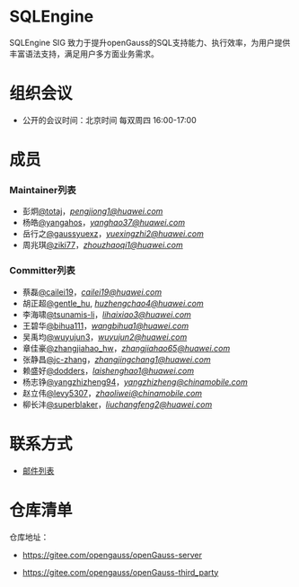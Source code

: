 # SQLEngine

SQLEngine SIG 致力于提升openGauss的SQL支持能力、执行效率，为用户提供丰富语法支持，满足用户多方面业务需求。

# 组织会议

- 公开的会议时间：北京时间 每双周四 16:00-17:00

# 成员

### Maintainer列表

- 彭炯[@totaj](https://gitee.com/totaj)，*pengjiong1@huawei.com*
- 杨皓[@yangahos](https://gitee.com/yanghaos)，*yanghao37@huawei.com*
- 岳行之[@gaussyuexz](https://gitee.com/gaussyuexz)，*yuexingzhi2@huawei.com*
- 周兆琪[@ziki77](https://gitee.com/ziki77)，*zhouzhaoqi1@huawei.com*

### Committer列表

- 蔡磊[@cailei19](https://gitee.com/蔡磊19)，*cailei19@huawei.com*
- 胡正超[@gentle_hu](https://gitee.com/gentle_hu), *huzhengchao4@huawei.com*
- 李海啸[@tsunamis-li](https://gitee.com/tsunamis-li)，*lihaixiao3@huawei.com*
- 王碧华[@bihua111](https://gitee.com/bihua111)，*wangbihua1@huawei.com*
- 吴禹均[@wuyujun3](https://gitee.com/wuyujun3)，*wuyujun2@huawei.com*
- 章佳豪[@zhangjiahao_hw](https://gitee.com/zhangjiahao_hw)，*zhangjiahao65@huawei.com*
- 张静昌[@jc-zhang](https://gitee.com/jc-zhang)，*zhangjingchang1@huawei.com*
- 赖盛好[@dodders](https://gitee.com/dodders)，*laishenghao1@huawei.com*
- 杨志铮[@yangzhizheng94](https://gitee.com/yangzhizheng94)，*yangzhizheng@chinamobile.com*
- 赵立伟[@levy5307](https://gitee.com/levy5307)，*zhaoliwei@chinamobile.com*
- 柳长沣[@superblaker](https://gitee.com/superblaker)，*liuchangfeng2@huawei.com*

# 联系方式

- [邮件列表](https://mailweb.opengauss.org/postorius/lists/sqlengine.opengauss.org/)

# 仓库清单

仓库地址：

- https://gitee.com/opengauss/openGauss-server

- https://gitee.com/opengauss/openGauss-third_party
